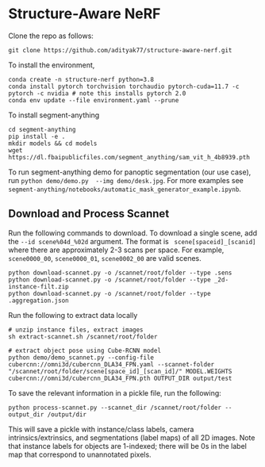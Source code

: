 # Structure-Aware NeRF

Clone the repo as follows:

```
git clone https://github.com/adityak77/structure-aware-nerf.git
```

To install the environment,

```
conda create -n structure-nerf python=3.8
conda install pytorch torchvision torchaudio pytorch-cuda=11.7 -c pytorch -c nvidia # note this installs pytorch 2.0
conda env update --file environment.yaml --prune
```

To install segment-anything

```
cd segment-anything
pip install -e .
mkdir models && cd models
wget https://dl.fbaipublicfiles.com/segment_anything/sam_vit_h_4b8939.pth
```

To run segment-anything demo for panoptic segmentation (our use case), run `python demo/demo.py  --img demo/desk.jpg`. For more examples see `segment-anything/notebooks/automatic_mask_generator_example.ipynb`.


## Download and Process Scannet

Run the following commands to download. To download a single scene, add the `--id scene%04d_%02d` argument. The format is ` scene[spaceid]_[scanid]` where there are approximately 
2-3 scans per space. For example, `scene0000_00`, `scene0000_01`, `scene0002_00` are valid scenes.

```
python download-scannet.py -o /scannet/root/folder --type .sens
python download-scannet.py -o /scannet/root/folder --type _2d-instance-filt.zip
python download-scannet.py -o /scannet/root/folder --type .aggregation.json
```

Run the following to extract data locally
```
# unzip instance files, extract images
sh extract-scannet.sh /scannet/root/folder

# extract object pose using Cube-RCNN model
python demo/demo_scannet.py --config-file cubercnn://omni3d/cubercnn_DLA34_FPN.yaml --scannet-folder "/scannet/root/folder/scene[space_id]_[scan_id]/" MODEL.WEIGHTS cubercnn://omni3d/cubercnn_DLA34_FPN.pth OUTPUT_DIR output/test
```

To save the relevant information in a pickle file, run the following:
```
python process-scannet.py --scannet_dir /scannet/root/folder --output_dir /output/dir
```

This will save a pickle with instance/class labels, camera intrinsics/extrinsics, and segmentations (label maps) of all 2D images. Note that instance labels for objects are 1-indexed; 
there will be 0s in the label map that correspond to unannotated pixels.
